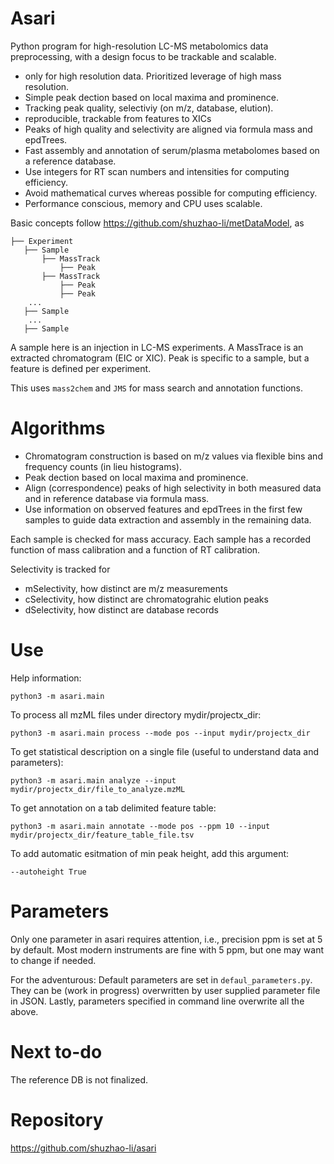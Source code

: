 Asari
=====


Python program for high-resolution LC-MS metabolomics data preprocessing, 
with a design focus to be trackable and scalable.

- only for high resolution data. Prioritized leverage of high mass resolution.
- Simple peak dection based on local maxima and prominence.
- Tracking peak quality, selectiviy (on m/z, database, elution).
- reproducible, trackable from features to XICs
- Peaks of high quality and selectivity are aligned via formula mass and epdTrees.
- Fast assembly and annotation of serum/plasma metabolomes based on a reference database.
- Use integers for RT scan numbers and intensities for computing efficiency. 
- Avoid mathematical curves whereas possible for computing efficiency. 
- Performance conscious, memory and CPU uses scalable.

Basic concepts follow https://github.com/shuzhao-li/metDataModel, as

    ├── Experiment
       ├── Sample
           ├── MassTrack
               ├── Peak
           ├── MassTrack 
               ├── Peak
               ├── Peak
        ...
       ├── Sample 
        ...
       ├── Sample 

A sample here is an injection in LC-MS experiments. A MassTrace is an extracted chromatogram (EIC or XIC).
Peak is specific to a sample, but a feature is defined per experiment.

This uses `mass2chem` and `JMS` for mass search and annotation functions.

Algorithms
==========

- Chromatogram construction is based on m/z values via flexible bins and frequency counts (in lieu histograms). 
- Peak dection based on local maxima and prominence.
- Align (correspondence) peaks of high selectivity in both measured data and in reference database via formula mass.
- Use information on observed features and epdTrees in the first few samples to guide data extraction and assembly in the remaining data.


Each sample is checked for mass accuracy. 
Each sample has a recorded function of mass calibration and a function of RT calibration.

Selectivity is tracked for
- mSelectivity, how distinct are m/z measurements 
- cSelectivity, how distinct are chromatograhic elution peaks
- dSelectivity, how distinct are database records 


Use 
===
Help information:

`python3 -m asari.main`

To process all mzML files under directory mydir/projectx_dir:

`python3 -m asari.main process --mode pos --input mydir/projectx_dir`

To get statistical description on a single file (useful to understand data and parameters):

`python3 -m asari.main analyze --input mydir/projectx_dir/file_to_analyze.mzML`

To get annotation on a tab delimited feature table:

`python3 -m asari.main annotate --mode pos --ppm 10 --input mydir/projectx_dir/feature_table_file.tsv`

To add automatic esitmation of min peak height, add this argument:

`--autoheight True`


Parameters
==========
Only one parameter in asari requires attention, i.e., precision ppm is set at 5 by default. 
Most modern instruments are fine with 5 ppm, but one may want to change if needed.

For the adventurous:
Default parameters are set in `defaul_parameters.py`. 
They can be (work in progress) overwritten by user supplied parameter file in JSON.
Lastly, parameters specified in command line overwrite all the above.


Next to-do
==========

The reference DB is not finalized. 

Repository
==========
https://github.com/shuzhao-li/asari
